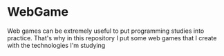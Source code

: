 # WebGame
Web games can be extremely useful to put programming studies into practice. That's why in this repository I put some web games that I create with the technologies I'm studying
